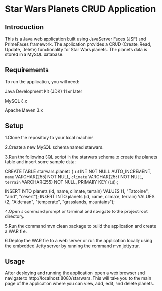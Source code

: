 # **Star Wars Planets CRUD Application**
## Introduction
This is a Java web application built using JavaServer Faces (JSF) and PrimeFaces framework. The application provides a CRUD (Create, Read, Update, Delete) functionality for Star Wars planets. The planets data is stored in a MySQL database.

## Requirements
To run the application, you will need:

Java Development Kit (JDK) 11 or later

MySQL 8.x

Apache Maven 3.x

## Setup

1.Clone the repository to your local machine.

2.Create a new MySQL schema named starwars.

3.Run the following SQL script in the starwars schema to create the planets table and insert some sample data:

  CREATE TABLE starwars.planets (
    `id` INT NOT NULL AUTO_INCREMENT,
    `name` VARCHAR(255) NOT NULL,
    `climate` VARCHAR(255) NOT NULL,
    `terrain` VARCHAR(255) NOT NULL,
    PRIMARY KEY (`id`));

  INSERT INTO planets (id, name, climate, terrain) VALUES (1, "Tatooine", "arid", "desert");
  INSERT INTO planets (id, name, climate, terrain) VALUES (2, "Alderaan", "temperate", "grasslands, mountains");

4.Open a command prompt or terminal and navigate to the project root directory.

5.Run the command mvn clean package to build the application and create a WAR file.

6.Deploy the WAR file to a web server or run the application locally using the embedded Jetty server by running the command mvn jetty:run.

## Usage
After deploying and running the application, open a web browser and navigate to http://localhost:8080/starwars. This will take you to the main page of the application where you can view, add, edit, and delete planets.

